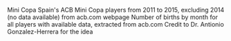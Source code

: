 Mini Copa
Spain's ACB Mini Copa players from 2011 to 2015, excluding 2014 (no data available) from acb.com webpage
Number of births by month for all players with available data, extracted from acb.com
Credit to Dr. Antionio Gonzalez-Herrera for the idea
